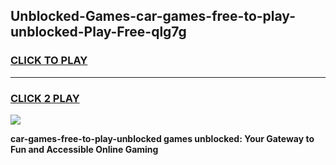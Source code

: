 
## Unblocked-Games-car-games-free-to-play-unblocked-Play-Free-qlg7g
<h3>
<a href="https://premium76.site?title=car-games-free-to-play-unblocked&ref=17A">CLICK TO PLAY</a></h3>
<hr>

<h3>
<a href="https://premium76.site?title=car-games-free-to-play-unblocked&ref=17A">CLICK 2 PLAY</a>
  
</h3>

<a href="https://premium76.site?title=car-games-free-to-play-unblocked&ref=17A"><img src="https://clearcache.store/games.png"></a>


**car-games-free-to-play-unblocked games unblocked: Your Gateway to Fun and Accessible Online Gaming**
